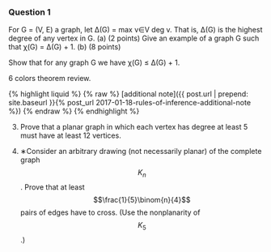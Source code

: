 



### Question 1

For G = (V, E) a graph, let ∆(G) = max v∈V deg v. That is, ∆(G) is the highest degree of any vertex in G.
(a) (2 points) Give an example of a graph G such that χ(G) = ∆(G) + 1. (b) (8 points) 

Show that for any graph G we have χ(G) ≤ ∆(G) + 1.


6 colors theorem review. 

{% highlight liquid %}
{% raw %}
[additional note]({{ post.url | prepend: site.baseurl }}{% post_url 2017-01-18-rules-of-inference-additional-note %})
{% endraw %}
{% endhighlight %} 


3. Prove that a planar graph in which each vertex has degree at least 5 must have at least 12 vertices.



6. ∗Consider an arbitrary drawing (not necessarily planar) of the complete graph $$K_{n}$$. Prove that at least $$\frac{1}{5}\binom{n}{4}$$  pairs of edges have to cross. (Use the nonplanarity of $$K_{5}$$.)





